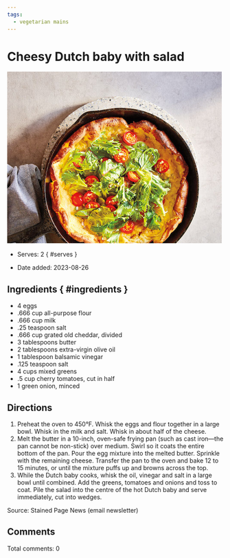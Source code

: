 ```yaml
---
tags:
  - vegetarian mains
---
```

# Cheesy Dutch baby with salad

![Recipe picture](../images/cheesy_dutch_baby-0.png)

- Serves: 2
{ #serves }

- Date added: 2023-08-26

## Ingredients { #ingredients }

- 4 eggs
- .666 cup all-purpose flour
- .666 cup milk
- .25 teaspoon salt
- .666 cup grated old cheddar, divided
- 3 tablespoons butter
- 2 tablespoons extra-virgin olive oil
- 1 tablespoon balsamic vinegar
- .125 teaspoon salt
- 4 cups mixed greens
- .5 cup cherry tomatoes, cut in half
- 1 green onion, minced

## Directions

1. Preheat the oven to 450°F. Whisk the eggs and flour together in a large bowl. Whisk in the milk and salt. Whisk in about half of the cheese.
2. Melt the butter in a 10-inch, oven-safe frying pan (such as cast iron—the pan cannot be non-stick) over medium. Swirl so it coats the entire bottom of the pan. Pour the egg mixture into the melted butter. Sprinkle with the remaining cheese. Transfer the pan to the oven and bake 12 to 15 minutes, or until the mixture puffs up and browns across the top.
3. While the Dutch baby cooks, whisk the oil, vinegar and salt in a large bowl until combined. Add the greens, tomatoes and onions and toss to coat. Pile the salad into the centre of the hot Dutch baby and serve immediately, cut into wedges.

Source: Stained Page News (email newsletter)


## Comments

Total comments: 0

